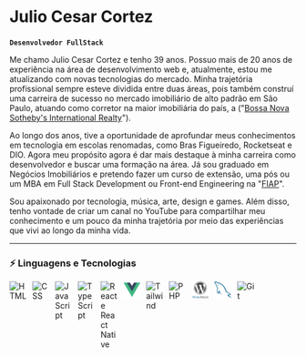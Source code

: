 # Julio Cesar Cortez 

**`Desenvolvedor FullStack`**

Me chamo Julio Cesar Cortez e tenho 39 anos. Possuo mais de 20 anos de experiência na área de desenvolvimento web e, atualmente, estou me atualizando com novas tecnologias do mercado. Minha trajetória profissional sempre esteve dividida entre duas áreas, pois também construí uma carreira de sucesso no mercado imobiliário de alto padrão em São Paulo, atuando como corretor na maior imobiliária do país, a ("[Bossa Nova Sotheby's International Realty](https://www.bnsir.com.br/)").

Ao longo dos anos, tive a oportunidade de aprofundar meus conhecimentos em tecnologia em escolas renomadas, como Bras Figueiredo, Rocketseat e DIO. Agora meu propósito agora é dar mais destaque à minha carreira como desenvolvedor e buscar uma formação na área. Já sou graduado em Negócios Imobiliários e pretendo fazer um curso de extensão, uma pós ou um MBA em Full Stack Development ou Front-end Engineering na "[FIAP](https://postech.fiap.com.br/)".

Sou apaixonado por tecnologia, música, arte, design e games. Além disso, tenho vontade de criar um canal no YouTube para compartilhar meu conhecimento e um pouco da minha trajetória por meio das experiências que vivi ao longo da minha vida.



---

### ⚡ Linguagens e Tecnologias

<img 
    align="left" 
    alt="HTML"
    title="HTML" 
    width="30px" 
    style="padding-right: 10px;" 
    src="https://cdn.jsdelivr.net/gh/devicons/devicon@latest/icons/html5/html5-original.svg" 
/>
<img 
    align="left" 
    alt="CSS" 
    title="CSS"
    width="30px" 
    style="padding-right: 10px;" 
    src="https://cdn.jsdelivr.net/gh/devicons/devicon@latest/icons/css3/css3-original.svg" 
/>
<img 
    align="left" 
    alt="JavaScript" 
    title="JavaScript"
    width="30px" 
    style="padding-right: 10px;" 
    src="https://cdn.jsdelivr.net/gh/devicons/devicon@latest/icons/javascript/javascript-original.svg" 
/>
<img 
    align="left" 
    alt="TypeScript"
    title="TypeScript" 
    width="30px" 
    style="padding-right: 10px;" 
    src="https://cdn.jsdelivr.net/gh/devicons/devicon@latest/icons/typescript/typescript-original.svg" 
/>
<img 
    align="left" 
    alt="React e React Native"
    title="React e React Native" 
    width="30px" 
    style="padding-right: 10px;" 
    src="https://cdn.jsdelivr.net/gh/devicons/devicon@latest/icons/react/react-original.svg" 
/>

<img 
    align="left" 
    alt="Vue.JS"
    title="Vue.JS" 
    width="30px" 
    style="padding-right: 10px;" 
    src="https://github.com/devicons/devicon/blob/master/icons/vuejs/vuejs-original.svg" 
/>

<img 
    align="left" 
    alt="Tailwind" 
    title="Tailwind"
    width="30px" 
    style="padding-right: 10px;" 
    src="https://cdn.jsdelivr.net/gh/devicons/devicon@latest/icons/tailwindcss/tailwindcss-original.svg" 
/>

<img 
    align="left" 
    alt="PHP" 
    title="PHP"
    width="30px" 
    style="padding-right: 10px;" 
    src="https://cdn.jsdelivr.net/gh/devicons/devicon@latest/icons/php/php-original.svg" 
/>

<img 
    align="left" 
    alt="Wordpress"
    title="Wordpress" 
    width="30px" 
    style="padding-right: 10px;" 
    src="https://github.com/devicons/devicon/blob/master/icons/wordpress/wordpress-original.svg" 
/>

<img 
    align="left" 
    alt="MySQL"
    title="MySQL" 
    width="30px" 
    style="padding-right: 10px;" 
    src="https://github.com/devicons/devicon/blob/master/icons/mysql/mysql-original.svg" 
/>

<img 
    align="left" 
    alt="Git" 
    title="Git"
    width="30px" 
    style="padding-right: 10px;" 
    src="https://cdn.jsdelivr.net/gh/devicons/devicon@latest/icons/git/git-original.svg" 
/>


<br/>


<!--
**juliocesarcortez/juliocesarcortez** is a ✨ _special_ ✨ repository because its `README.md` (this file) appears on your GitHub profile.

Here are some ideas to get you started:

- 🔭 I’m currently working on ...
- 🌱 I’m currently learning ...
- 👯 I’m looking to collaborate on ...
- 🤔 I’m looking for help with ...
- 💬 Ask me about ...
- 📫 How to reach me: ...
- 😄 Pronouns: ...
- ⚡ Fun fact: ...
-->
